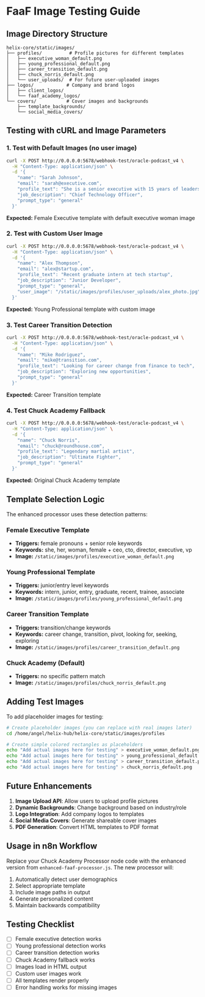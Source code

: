 # FaaF Image Testing Guide

## Image Directory Structure

```
helix-core/static/images/
├── profiles/          # Profile pictures for different templates
│   ├── executive_woman_default.png
│   ├── young_professional_default.png
│   ├── career_transition_default.png
│   ├── chuck_norris_default.png
│   └── user_uploads/  # For future user-uploaded images
├── logos/            # Company and brand logos
│   ├── client_logos/
│   └── faaf_academy_logos/
└── covers/           # Cover images and backgrounds
    ├── template_backgrounds/
    └── social_media_covers/
```

## Testing with cURL and Image Parameters

### 1. Test with Default Images (no user image)
```bash
curl -X POST http://0.0.0.0:5678/webhook-test/oracle-podcast_v4 \
  -H "Content-Type: application/json" \
  -d '{
    "name": "Sarah Johnson", 
    "email": "sarah@executive.com", 
    "profile_text": "She is a senior executive with 15 years of leadership experience", 
    "job_description": "Chief Technology Officer", 
    "prompt_type": "general"
  }'
```
**Expected:** Female Executive template with default executive woman image

### 2. Test with Custom User Image
```bash
curl -X POST http://0.0.0.0:5678/webhook-test/oracle-podcast_v4 \
  -H "Content-Type: application/json" \
  -d '{
    "name": "Alex Thompson", 
    "email": "alex@startup.com", 
    "profile_text": "Recent graduate intern at tech startup", 
    "job_description": "Junior Developer", 
    "prompt_type": "general",
    "user_image": "/static/images/profiles/user_uploads/alex_photo.jpg"
  }'
```
**Expected:** Young Professional template with custom image

### 3. Test Career Transition Detection
```bash
curl -X POST http://0.0.0.0:5678/webhook-test/oracle-podcast_v4 \
  -H "Content-Type: application/json" \
  -d '{
    "name": "Mike Rodriguez", 
    "email": "mike@transition.com", 
    "profile_text": "Looking for career change from finance to tech", 
    "job_description": "Exploring new opportunities", 
    "prompt_type": "general"
  }'
```
**Expected:** Career Transition template

### 4. Test Chuck Academy Fallback
```bash
curl -X POST http://0.0.0.0:5678/webhook-test/oracle-podcast_v4 \
  -H "Content-Type: application/json" \
  -d '{
    "name": "Chuck Norris", 
    "email": "chuck@roundhouse.com", 
    "profile_text": "Legendary martial artist", 
    "job_description": "Ultimate Fighter", 
    "prompt_type": "general"
  }'
```
**Expected:** Original Chuck Academy template

## Template Selection Logic

The enhanced processor uses these detection patterns:

### Female Executive Template
- **Triggers:** female pronouns + senior role keywords
- **Keywords:** she, her, woman, female + ceo, cto, director, executive, vp
- **Image:** `/static/images/profiles/executive_woman_default.png`

### Young Professional Template  
- **Triggers:** junior/entry level keywords
- **Keywords:** intern, junior, entry, graduate, recent, trainee, associate
- **Image:** `/static/images/profiles/young_professional_default.png`

### Career Transition Template
- **Triggers:** transition/change keywords
- **Keywords:** career change, transition, pivot, looking for, seeking, exploring
- **Image:** `/static/images/profiles/career_transition_default.png`

### Chuck Academy (Default)
- **Triggers:** no specific pattern match
- **Image:** `/static/images/profiles/chuck_norris_default.png`

## Adding Test Images

To add placeholder images for testing:

```bash
# Create placeholder images (you can replace with real images later)
cd /home/angel/helix-hub/helix-core/static/images/profiles

# Create simple colored rectangles as placeholders
echo "Add actual images here for testing" > executive_woman_default.png
echo "Add actual images here for testing" > young_professional_default.png  
echo "Add actual images here for testing" > career_transition_default.png
echo "Add actual images here for testing" > chuck_norris_default.png
```

## Future Enhancements

1. **Image Upload API**: Allow users to upload profile pictures
2. **Dynamic Backgrounds**: Change background based on industry/role
3. **Logo Integration**: Add company logos to templates
4. **Social Media Covers**: Generate shareable cover images
5. **PDF Generation**: Convert HTML templates to PDF format

## Usage in n8n Workflow

Replace your Chuck Academy Processor node code with the enhanced version from `enhanced-faaf-processor.js`. The new processor will:

1. Automatically detect user demographics
2. Select appropriate template
3. Include image paths in output
4. Generate personalized content
5. Maintain backwards compatibility

## Testing Checklist

- [ ] Female executive detection works
- [ ] Young professional detection works  
- [ ] Career transition detection works
- [ ] Chuck Academy fallback works
- [ ] Images load in HTML output
- [ ] Custom user images work
- [ ] All templates render properly
- [ ] Error handling works for missing images
